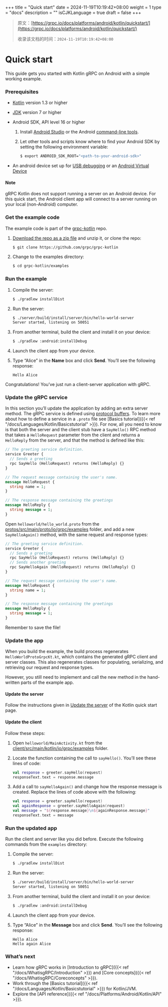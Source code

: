 +++
title = "Quick start"
date = 2024-11-19T10:19:42+08:00
weight = 1
type = "docs"
description = ""
isCJKLanguage = true
draft = false
+++

> 原文：[https://grpc.io/docs/platforms/android/kotlin/quickstart/](https://grpc.io/docs/platforms/android/kotlin/quickstart/)
>
> 收录该文档的时间：`2024-11-19T10:19:42+08:00`

# Quick start

This guide gets you started with Kotlin gRPC on Android with a simple working example.



### Prerequisites

- [Kotlin](https://kotlinlang.org/) version 1.3 or higher

- [JDK](https://jdk.java.net/) version 7 or higher

- Android SDK, API level 16 or higher

  1. Install [Android Studio](https://developer.android.com/studio/index.html#downloads) or the Android [command-line tools](https://developer.android.com/studio/index.html#command-tools).

  2. Let other tools and scripts know where to find your Android SDK by setting the following environment variable:

     ```sh
     $ export ANDROID_SDK_ROOT="<path-to-your-android-sdk>"
     ```

- An android device set up for [USB debugging](https://developer.android.com/studio/command-line/adb.html#Enabling) or an [Android Virtual Device](https://developer.android.com/studio/run/managing-avds.html)

#### Note

gRPC Kotlin does not support running a server on an Android device. For this quick start, the Android client app will connect to a server running on your local (non-Android) computer.

### Get the example code

The example code is part of the [grpc-kotlin](https://github.com/grpc/grpc-kotlin) repo.

1. [Download the repo as a zip file](https://github.com/grpc/grpc-kotlin/archive/master.zip) and unzip it, or clone the repo:

   ```sh
   $ git clone https://github.com/grpc/grpc-kotlin
   ```

2. Change to the examples directory:

   ```sh
   $ cd grpc-kotlin/examples
   ```

### Run the example

1. Compile the server:

   ```sh
   $ ./gradlew installDist
   ```

2. Run the server:

   ```sh
   $ ./server/build/install/server/bin/hello-world-server
   Server started, listening on 50051
   ```

3. From another terminal, build the client and install it on your device:

   ```sh
   $ ./gradlew :android:installDebug
   ```

4. Launch the client app from your device.

5. Type “Alice” in the **Name** box and click **Send**. You’ll see the following response:

   ```nocode
   Hello Alice
   ```

Congratulations! You’ve just run a client-server application with gRPC.

### Update the gRPC service

In this section you’ll update the application by adding an extra server method. The gRPC service is defined using [protocol buffers](https://developers.google.com/protocol-buffers). To learn more about how to define a service in a `.proto` file see [Basics tutorial]({{< ref "/docs/Languages/Kotlin/Basicstutorial" >}}). For now, all you need to know is that both the server and the client stub have a `SayHello()` RPC method that takes a `HelloRequest` parameter from the client and returns a `HelloReply` from the server, and that the method is defined like this:

```protobuf
// The greeting service definition.
service Greeter {
  // Sends a greeting
  rpc SayHello (HelloRequest) returns (HelloReply) {}
}

// The request message containing the user's name.
message HelloRequest {
  string name = 1;
}

// The response message containing the greetings
message HelloReply {
  string message = 1;
}
```

Open `helloworld/hello_world.proto` from the [protos/src/main/proto/io/grpc/examples](https://github.com/grpc/grpc-kotlin/tree/master/examples/protos/src/main/proto/io/grpc/examples) folder, and add a new `SayHelloAgain()` method, with the same request and response types:

```protobuf
// The greeting service definition.
service Greeter {
  // Sends a greeting
  rpc SayHello (HelloRequest) returns (HelloReply) {}
  // Sends another greeting
  rpc SayHelloAgain (HelloRequest) returns (HelloReply) {}
}

// The request message containing the user's name.
message HelloRequest {
  string name = 1;
}

// The response message containing the greetings
message HelloReply {
  string message = 1;
}
```

Remember to save the file!

### Update the app

When you build the example, the build process regenerates `HelloWorldProtoGrpcKt.kt`, which contains the generated gRPC client and server classes. This also regenerates classes for populating, serializing, and retrieving our request and response types.

However, you still need to implement and call the new method in the hand-written parts of the example app.

#### Update the server

Follow the instructions given in [Update the server](https://grpc.io/docs/languages/kotlin/quickstart/#update-the-server) of the Kotlin quick start page.

#### Update the client

Follow these steps:

1. Open `helloworld/MainActivity.kt` from the [client/src/main/kotlin/io/grpc/examples](https://github.com/grpc/grpc-kotlin/blob/master/examples/android/src/main/kotlin/io/grpc/examples) folder.

2. Locate the function containing the call to `sayHello()`. You’ll see these lines of code:

   ```kotlin
   val response = greeter.sayHello(request)
   responseText.text = response.message
   ```

3. Add a call to `sayHelloAgain()` and change how the response message is created. Replace the lines of code above with the following:

   ```kotlin
   val response = greeter.sayHello(request)
   val againResponse = greeter.sayHelloAgain(request)
   val message = "${response.message}\n${againResponse.message}"
   responseText.text = message
   ```

### Run the updated app

Run the client and server like you did before. Execute the following commands from the `examples` directory:

1. Compile the server:

   ```sh
   $ ./gradlew installDist
   ```

2. Run the server:

   ```sh
   $ ./server/build/install/server/bin/hello-world-server
   Server started, listening on 50051
   ```

3. From another terminal, build the client and install it on your device:

   ```sh
   $ ./gradlew :android:installDebug
   ```

4. Launch the client app from your device.

5. Type “Alice” in the **Message** box and click **Send**. You’ll see the following response:

   ```nocode
   Hello Alice
   Hello again Alice
   ```

### What’s next

- Learn how gRPC works in [Introduction to gRPC]({{< ref "/docs/WhatisgRPC/Introduction" >}}) and [Core concepts]({{< ref "/docs/WhatisgRPC/Coreconcepts" >}}).
- Work through the [Basics tutorial]({{< ref "/docs/Languages/Kotlin/Basicstutorial" >}}) for Kotlin/JVM.
- Explore the [API reference]({{< ref "/docs/Platforms/Android/Kotlin/API" >}}).
